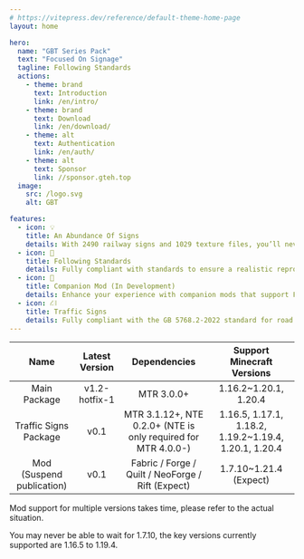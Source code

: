 ```yaml
---
# https://vitepress.dev/reference/default-theme-home-page
layout: home

hero:
  name: "GBT Series Pack"
  text: "Focused On Signage"
  tagline: Following Standards
  actions:
    - theme: brand
      text: Introduction
      link: /en/intro/
    - theme: brand
      text: Download
      link: /en/download/
    - theme: alt
      text: Authentication
      link: /en/auth/
    - theme: alt
      text: Sponsor
      link: //sponsor.gteh.top
  image:
    src: /logo.svg
    alt: GBT

features:
  - icon: 💡
    title: An Abundance Of Signs
    details: With 2490 railway signs and 1029 texture files, you’ll never have to worry about running out of signposts again.
  - icon: 📕
    title: Following Standards
    details: Fully compliant with standards to ensure a realistic reproduction.
  - icon: 🚀
    title: Companion Mod (In Development)
    details: Enhance your experience with companion mods that support Fabric / Forge / Quilt / NeoForge / Rift across five platforms, with versions from 1.7.10 to 1.21.4 supported.
  - icon: ⛜
    title: Traffic Signs
    details: Fully compliant with the GB 5768.2-2022 standard for road traffic signs, with the ultimate goal of replicating reality.
---
```


|           Name            | Latest Version |                         Dependencies                         |              Support Minecraft Versions               |
| :-----------------------: | :------------: | :----------------------------------------------------------: | :---------------------------------------------------: |
|       Main Package        | v1.2-hotfix-1  |                          MTR 3.0.0+                          |                 1.16.2~1.20.1, 1.20.4                 |
|   Traffic Signs Package   |      v0.1      | MTR 3.1.12+, NTE 0.2.0+ (NTE is only required for MTR 4.0.0-) | 1.16.5, 1.17.1, 1.18.2, 1.19.2~1.19.4, 1.20.1, 1.20.4 |
| Mod (Suspend publication) |      v0.1      |      Fabric / Forge / Quilt / NeoForge / Rift (Expect)       |                1.7.10~1.21.4 (Expect)                 |

Mod support for multiple versions takes time, please refer to the actual situation.

You may never be able to wait for 1.7.10, the key versions currently supported are 1.16.5 to 1.19.4.